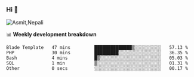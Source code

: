 ### Hi 👋

![Asmit,Nepali](https://media.giphy.com/media/L8K62iTDkzGX6/giphy.gif)
<!--
**asmit99nepali/asmit99nepali** is a ✨ _special_ ✨ repository because its `README.md` (this file) appears on your GitHub profile.

Here are some ideas to get you started:

- 🔭 I’m currently working on ...
- 🌱 I’m currently learning ...
- 👯 I’m looking to collaborate on ...
- 🤔 I’m looking for help with ...
- 💬 Ask me about ...
- 📫 How to reach me: ...
- 😄 Pronouns: ...
- ⚡ Fun fact: ...
-->


📊 **Weekly development breakdown**
<!--START_SECTION:waka-->

```text
Blade Template   47 mins         ██████████████▒░░░░░░░░░░   57.13 %
PHP              30 mins         █████████░░░░░░░░░░░░░░░░   36.35 %
Bash             4 mins          █▒░░░░░░░░░░░░░░░░░░░░░░░   05.03 %
SQL              1 min           ▒░░░░░░░░░░░░░░░░░░░░░░░░   01.31 %
Other            0 secs          ░░░░░░░░░░░░░░░░░░░░░░░░░   00.17 %
```

<!--END_SECTION:waka-->


